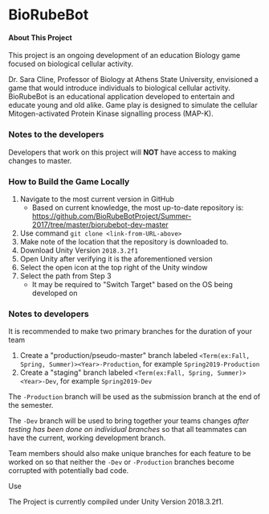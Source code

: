 # BioRubeBot

#### About This Project
This project is an ongoing development of an education Biology game focused on biological cellular activity.

Dr. Sara Cline, Professor of Biology at Athens State University, envisioned a game that would introduce individuals to biological cellular activity.  BioRubeBot is an educational application developed to entertain and educate young and old alike.  Game play is designed to simulate the cellular Mitogen-activated Protein Kinase signalling process (MAP-K).

### Notes to the developers

Developers that work on this project will **NOT** have access to making changes to master.

### How to Build the Game Locally
1. Navigate to the most current version in GitHub
   * Based on current knowledge, the most up-to-date repository is:
     https://github.com/BioRubeBotProject/Summer-2017/tree/master/biorubebot-dev-master
2. Use command `git clone <link-from-URL-above>`
3. Make note of the location that the repository is downloaded to.
4. Download Unity Version `2018.3.2f1`
5. Open Unity after verifying it is the aforementioned version
6. Select the open icon at the top right of the Unity window
7. Select the path from Step 3
   * It may be required to "Switch Target" based on the OS being developed on


### Notes to developers
It is recommended to make two primary branches for the duration of your team
1. Create a "production/pseudo-master" branch labeled `<Term(ex:Fall, Spring, Summer)><Year>-Production`, for example `Spring2019-Production`
2. Create a "staging" branch labeled `<Term(ex:Fall, Spring, Summer)><Year>-Dev`, for example `Spring2019-Dev`

The `-Production` branch will be used as the submission branch at the end of the semester.

The `-Dev` branch will be used to bring together your teams changes *after testing has been done on individual branches* so that all teammates can have the current, working development branch.

Team members should also make unique branches for each feature to be worked on so that neither the `-Dev` or `-Production` branches become corrupted with potentially bad code.

Use

The Project is currently compiled under Unity Version 2018.3.2f1.


